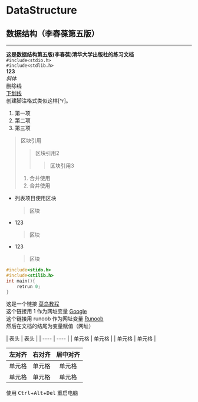 # DataStructure

## 数据结构（李春葆第五版）

***
**这是数据结构第五版(李春葆)清华大学出版社的练习文档**  
`#include<stdio.h>`  
`#include<stdlib.h>`  
**123**  
*斜体*  
~~删除线~~  
<u>下划线</u>  
创建脚注格式类似这样[^r]。  

1. 第一项  
2. 第二项  
3. 第三项

>区块引用  
>>区块引用2  
>>>区块引用3  
>  
>1. 合并使用
>2. 合并使用  

+ 列表项目使用区块
    > 区块
+ 123
    > 区块  
+ 123
    >区块  

``` C
#include<stido.h>
#include<stilib.h>
int main(){
    retrun 0;
}
```  

这是一个链接 [菜鸟教程](https://www.runoob.com)  
这个链接用 1 作为网址变量 [Google][1]  
这个链接用 runoob 作为网址变量 [Runoob][runoob]  
然后在文档的结尾为变量赋值（网址）  

  [1]: http://www.google.com/
  [runoob]: http://www.runoob.com/
|  表头   | 表头  |
|  ----  | ----  |
| 单元格  | 单元格 |
| 单元格  | 单元格 |  

| 左对齐 | 右对齐 | 居中对齐 |
| :-----| ----: | :----: |
| 单元格 | 单元格 | 单元格 |
| 单元格 | 单元格 | 单元格 |  

使用 <kbd>Ctrl</kbd>+<kbd>Alt</kbd>+<kbd>Del</kbd> 重启电脑
